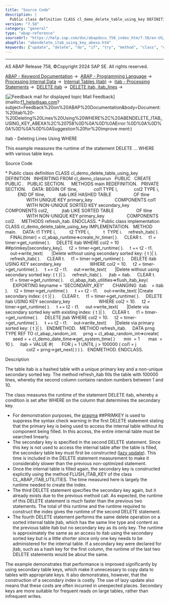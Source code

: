 ```yaml
---
title: "Source Code"
description: |
  Public class definition CLASS cl_demo_delete_table_using_key DEFINITION INHERITING FROM cl_demo_classrun PUBLIC CREATE PUBLIC . PUBLIC SECTION. METHODS main REDEFINITION. PRIVATE SECTION. DATA: BEGIN OF tline, col1 TYPE i, col2 TYPE i, END OF tline, itab LIKE HASHED TABLE OF tline WITH UNI
version: "7.58"
category: "general"
type: "abap-reference"
sourceUrl: "https://help.sap.com/doc/abapdocu_758_index_htm/7.58/en-US/abendelete_itab_using_key_abexa.htm"
abapFile: "abendelete_itab_using_key_abexa.htm"
keywords: ["update", "delete", "do", "if", "try", "method", "class", "data", "internal-table", "abendelete", "itab", "using", "key", "abexa"]
---
```


* * *

AS ABAP Release 758, ©Copyright 2024 SAP SE. All rights reserved.

[ABAP - Keyword Documentation](https://help.sap.com/doc/abapdocu_758_index_htm/7.58/en-US/abenabap.htm) →  [ABAP - Programming Language](https://help.sap.com/doc/abapdocu_758_index_htm/7.58/en-US/abenabap_reference.htm) →  [Processing Internal Data](https://help.sap.com/doc/abapdocu_758_index_htm/7.58/en-US/abenabap_data_working.htm) →  [Internal Tables (itab)](https://help.sap.com/doc/abapdocu_758_index_htm/7.58/en-US/abenitab.htm) →  [itab - Processing Statements](https://help.sap.com/doc/abapdocu_758_index_htm/7.58/en-US/abentable_processing_statements.htm) →  [DELETE itab](https://help.sap.com/doc/abapdocu_758_index_htm/7.58/en-US/abapdelete_itab.htm) →  [DELETE itab, itab\_lines](https://help.sap.com/doc/abapdocu_758_index_htm/7.58/en-US/abapdelete_itab_lines.htm) → 

 [![](Mail.gif?object=Mail.gif "Feedback mail for displayed topic") Mail Feedback](mailto:f1_help@sap.com?subject=Feedback%20on%20ABAP%20Documentation&body=Document:%20itab%20-%20Deleting%20Lines%20Using%20WHERE%2C%20ABENDELETE_ITAB_USING_KEY_ABEXA%2C%20758%0D%0A%0D%0AError:%0D%0A%0D%0A%0D%0A%0D%0ASuggestion%20for%20improve
ment:)

itab - Deleting Lines Using WHERE

This example measures the runtime of the statement DELETE ... WHERE with various table keys.

Source Code   

\* Public class definition
CLASS cl\_demo\_delete\_table\_using\_key DEFINITION
  INHERITING FROM cl\_demo\_classrun
  PUBLIC
  CREATE PUBLIC .
  PUBLIC SECTION.
    METHODS main REDEFINITION.
  PRIVATE SECTION.
    DATA: BEGIN OF tline,
            col1 TYPE i,
            col2 TYPE i,
          END OF tline,
          itab LIKE HASHED TABLE
                 OF tline
                 WITH UNIQUE KEY primary\_key
                 COMPONENTS col1
                 WITH NON-UNIQUE SORTED KEY secondary\_key
                 COMPONENTS col2,
          jtab LIKE SORTED TABLE
                 OF tline
                 WITH NON-UNIQUE KEY primary\_key
                 COMPONENTS col2.
    METHODS refresh\_itab.
ENDCLASS.
\* Public class implementation
CLASS cl\_demo\_delete\_table\_using\_key IMPLEMENTATION.
  METHOD main.
    DATA: t1 TYPE i,
          t2 TYPE i,
          t  TYPE i.
    refresh\_itab( ).
    FINAL(timer) = cl\_abap\_runtime=>create\_hr\_timer( ).
    CLEAR t.
    t1 = timer->get\_runtime( ).
    DELETE itab WHERE col2 = 10 ##primkey\[secondary\_key\].
    t2 = timer->get\_runtime( ).
    t += t2 - t1.
    out->write\_text(
      |Delete without using secondary sorted key: { t }| ).
    refresh\_itab( ).
    CLEAR t.
    t1 = timer->get\_runtime( ).
    DELETE itab USING KEY secondary\_key
                      WHERE col2 = 10.
    t2 = timer->get\_runtime( ).
    t += t2 - t1.
    out->write\_text(
      |Delete without using secondary sorted key: { t }| ).
    refresh\_itab( ).
    jtab = itab.
    CLEAR t.
    t1 = timer->get\_runtime( ).
    cl\_abap\_itab\_utilities=>flush\_itab\_key(
      EXPORTING keyname = 'SECONDARY\_KEY'
      CHANGING  itab    = itab ).
    t2 = timer->get\_runtime( ).
    t += t2 - t1.
    out->write\_text( |Create secondary index: { t }| ).
    CLEAR t.
    t1 = timer->get\_runtime( ).
    DELETE itab USING KEY secondary\_key
                      WHERE col2 = 10.
    t2 = timer->get\_runtime( ).
    t += t2 - t1.
    out->write\_text(
      |Delete via secondary sorted key with existing index: { t }| ).
    CLEAR t.
    t1 = timer->get\_runtime( ).
    DELETE jtab WHERE col2 = 10.
    t2 = timer->get\_runtime( ).
    t += t2 - t1.
    out->write\_text(
      |Delete via primary sorted key: { t }| ).
  ENDMETHOD.
  METHOD refresh\_itab.
    DATA prng TYPE REF TO cl\_abap\_random\_int.
    prng = cl\_abap\_random\_int=>create(
      seed = + cl\_demo\_date\_time=>get\_system\_time( )
      min  = 1
      max  = 10 ).
    itab = VALUE #(
      FOR j = 1 UNTIL j > 100000 ( col1 = j
                                   col2 = prng->get\_next( ) ) ).
  ENDMETHOD.
ENDCLASS.

Description   

The table itab is a hashed table with a unique primary key and a non-unique secondary sorted key. The method refresh\_itab fills the table with 100000 lines, whereby the second column contains random numbers between 1 and 10.

The class measures the runtime of the statement DELETE itab, whereby a condition is set after WHERE on the column that determines the secondary key.

-   For demonstration purposes, the [pragma](https://help.sap.com/doc/abapdocu_758_index_htm/7.58/en-US/abenpragma_glosry.htm "Glossary Entry") ##PRIMKEY is used to suppress the syntax check warning in the first DELETE statement stating that the primary key is being used to access the internal table without its component being filled. In this access, the entire internal table must be searched linearly.
-   The secondary key is specified in the second DELETE statement. Since this key is not used to access the internal table after the table is filled, the secondary table key must first be constructed ([lazy update](https://help.sap.com/doc/abapdocu_758_index_htm/7.58/en-US/abenlazy_update_glosry.htm "Glossary Entry")). This time is included in the DELETE statement measurement to make it considerably slower than the previous non-optimized statement.
-   Once the internal table is filled again, the secondary key is constructed explicitly using the method FLUSH\_ITAB\_KEY of the class CL\_ABAP\_ITAB\_UTILITIES. The time measured here is largely the runtime needed to create the index.
-   The third DELETE statement specifies the secondary key again, but it already exists due to the previous method call. As expected, the runtime of this DELETE statement is much faster than the previous two statements. The total of this runtime and the runtime required to construct the index gives the runtime of the second DELETE statement.
-   The fourth DELETE statement performs the same delete operation on a sorted internal table jtab, which has the same line type and content as the previous table itab but no secondary key as its only key. The runtime is approximately the same as an access to itab using the secondary sorted key but is a little shorter since only one key needs to be administered for the internal table. If a secondary key were declared for jtab, such as a hash key for the first column, the runtime of the last two DELETE statements would be about the same.

The example demonstrates that performance is improved significantly by using secondary table keys, which make it unnecessary to copy data to tables with appropriate keys. It also demonstrates, however, that the construction of a secondary index is costly. The use of lazy update also means that these costs are often incurred in unexpected places. Secondary keys are more suitable for frequent reads on large tables, rather than infrequent writes.